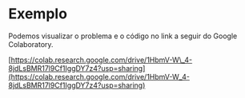 # Exemplo

Podemos visualizar o problema e o código no link a seguir do Google Colaboratory.

[https://colab.research.google.com/drive/1HbmV-W\_4-8jdLsBMR17l9Cf1IggDY7z4?usp=sharing](https://colab.research.google.com/drive/1HbmV-W_4-8jdLsBMR17l9Cf1IggDY7z4?usp=sharing)

